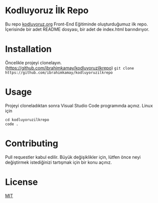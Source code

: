 # Kodluyoruz İlk Repo

Bu repo [kodluyoruz.org](Kodluyoruz) Front-End Eğitiminde oluşturduğumuz ilk repo. İçerisinde bir adet README dosyası, bir adet de index.html barındırıyor.

# Installation

Öncelikle projeyi clonelayın. (https://github.com/ibrahimkamay/kodluyoruzilkrepo)
`git clone https://github.com/ibrahimkamay/kodluyoruzilkrepo `

# Usage

Projeyi cloneladıktan sonra Visual Studio Code programında açınız.
Linux için

```
cd kodluyoruzilkrepo
code .
```

# Contributing

Pull requestler kabul edilir. Büyük değişiklikler için, lütfen önce neyi değiştirmek istediğinizi tartışmak için bir konu açınız.

# License

[MIT](https://choosealicense.com/licenses/mit/)
